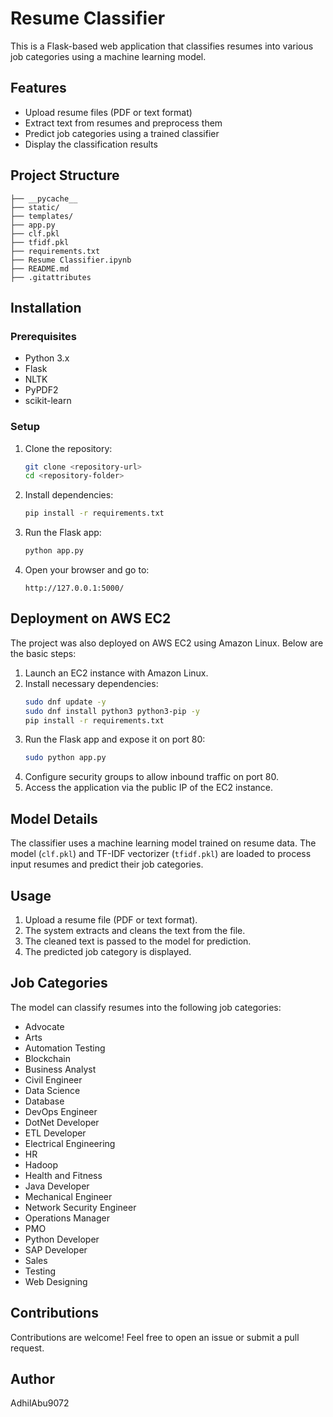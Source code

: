 # Resume Classifier

This is a Flask-based web application that classifies resumes into various job categories using a machine learning model.

## Features
- Upload resume files (PDF or text format)
- Extract text from resumes and preprocess them
- Predict job categories using a trained classifier
- Display the classification results

## Project Structure
```
├── __pycache__
├── static/
├── templates/
├── app.py
├── clf.pkl
├── tfidf.pkl
├── requirements.txt
├── Resume Classifier.ipynb
├── README.md
├── .gitattributes
```

## Installation
### Prerequisites
- Python 3.x
- Flask
- NLTK
- PyPDF2
- scikit-learn

### Setup
1. Clone the repository:
   ```sh
   git clone <repository-url>
   cd <repository-folder>
   ```
2. Install dependencies:
   ```sh
   pip install -r requirements.txt
   ```
3. Run the Flask app:
   ```sh
   python app.py
   ```
4. Open your browser and go to:
   ```
   http://127.0.0.1:5000/
   ```

## Deployment on AWS EC2
The project was also deployed on AWS EC2 using Amazon Linux. Below are the basic steps:

1. Launch an EC2 instance with Amazon Linux.
2. Install necessary dependencies:
   ```sh
   sudo dnf update -y
   sudo dnf install python3 python3-pip -y
   pip install -r requirements.txt
   ```
3. Run the Flask app and expose it on port 80:
   ```sh
   sudo python app.py
   ```
4. Configure security groups to allow inbound traffic on port 80.
5. Access the application via the public IP of the EC2 instance.

## Model Details
The classifier uses a machine learning model trained on resume data. The model (`clf.pkl`) and TF-IDF vectorizer (`tfidf.pkl`) are loaded to process input resumes and predict their job categories.

## Usage
1. Upload a resume file (PDF or text format).
2. The system extracts and cleans the text from the file.
3. The cleaned text is passed to the model for prediction.
4. The predicted job category is displayed.

## Job Categories
The model can classify resumes into the following job categories:
- Advocate
- Arts
- Automation Testing
- Blockchain
- Business Analyst
- Civil Engineer
- Data Science
- Database
- DevOps Engineer
- DotNet Developer
- ETL Developer
- Electrical Engineering
- HR
- Hadoop
- Health and Fitness
- Java Developer
- Mechanical Engineer
- Network Security Engineer
- Operations Manager
- PMO
- Python Developer
- SAP Developer
- Sales
- Testing
- Web Designing



## Contributions
Contributions are welcome! Feel free to open an issue or submit a pull request.

## Author
AdhilAbu9072

